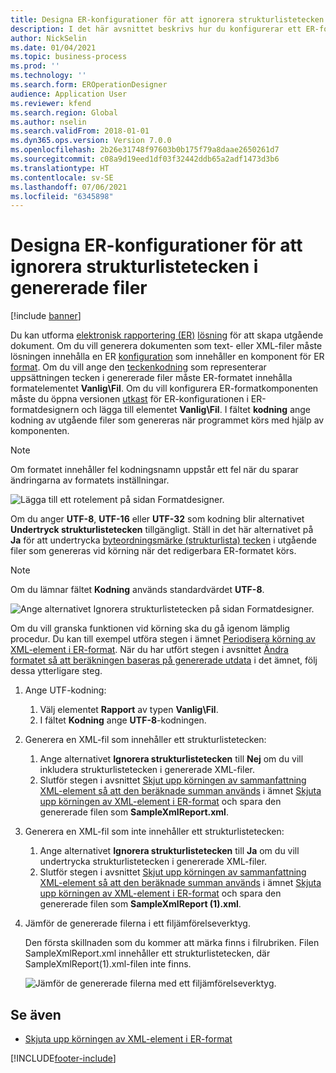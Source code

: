```yaml
---
title: Designa ER-konfigurationer för att ignorera strukturlistetecken i genererade filer
description: I det här avsnittet beskrivs hur du konfigurerar ett ER-format (elektronisk rapportering) för att generera rapporter som ignorerar byteordningsmärke.
author: NickSelin
ms.date: 01/04/2021
ms.topic: business-process
ms.prod: ''
ms.technology: ''
ms.search.form: EROperationDesigner
audience: Application User
ms.reviewer: kfend
ms.search.region: Global
ms.author: nselin
ms.search.validFrom: 2018-01-01
ms.dyn365.ops.version: Version 7.0.0
ms.openlocfilehash: 2b26e31748f97603b0b175f79a8daae2650261d7
ms.sourcegitcommit: c08a9d19eed1df03f32442ddb65a2adf1473d3b6
ms.translationtype: HT
ms.contentlocale: sv-SE
ms.lasthandoff: 07/06/2021
ms.locfileid: "6345898"
---
```

# <a name="design-er-configurations-to-suppress-bom-characters-in-generated-files"></a>Designa ER-konfigurationer för att ignorera strukturlistetecken i genererade filer

[!include [banner](../includes/banner.md)]

Du kan utforma [elektronisk rapportering (ER)](general-electronic-reporting.md) [lösning](er-quick-start1-new-solution.md) för att skapa utgående dokument. Om du vill generera dokumenten som text- eller XML-filer måste lösningen innehålla en ER [konfiguration](general-electronic-reporting.md#Configuration) som innehåller en komponent för ER [format](general-electronic-reporting.md#FormatComponentOutbound). Om du vill ange den [teckenkodning](/windows/win32/intl/character-sets) som representerar uppsättningen tecken i genererade filer måste ER-formatet innehålla formatelementet **Vanlig\\Fil**. Om du vill konfigurera ER-formatkomponenten måste du öppna versionen [utkast](general-electronic-reporting.md#component-versioning) för ER-konfigurationen i ER-formatdesignern och lägga till elementet **Vanlig\\Fil**. I fältet **kodning** ange kodning av utgående filer som genereras när programmet körs med hjälp av komponenten.

> [!NOTE]
> Om formatet innehåller fel kodningsnamn uppstår ett fel när du sparar ändringarna av formatets inställningar.

![Lägga till ett rotelement på sidan Formatdesigner.](./media/er-suppress-bom-characters-image1.gif)

Om du anger **UTF-8**, **UTF-16** eller **UTF-32** som kodning blir alternativet **Undertryck strukturlistetecken** tillgängligt. Ställ in det här alternativet på **Ja** för att undertrycka [byteordningsmärke (strukturlista) tecken](/globalization/encoding/byte-order-mark) i utgående filer som genereras vid körning när det redigerbara ER-formatet körs.

> [!NOTE]
> Om du lämnar fältet **Kodning** används standardvärdet **UTF-8**.

![Ange alternativet Ignorera strukturlistetecken på sidan Formatdesigner.](./media/er-suppress-bom-characters-image2.gif)

Om du vill granska funktionen vid körning ska du gå igenom lämplig procedur. Du kan till exempel utföra stegen i ämnet [Periodisera körning av XML-element i ER-format](er-defer-xml-element.md). När du har utfört stegen i avsnittet [Ändra formatet så att beräkningen baseras på genererade utdata](er-defer-xml-element.md#modify-the-format-so-that-the-calculation-is-based-on-generated-output) i det ämnet, följ dessa ytterligare steg.

1. Ange UTF-kodning:

    1. Välj elementet **Rapport** av typen **Vanlig\\Fil**.
    2. I fältet **Kodning** ange **UTF-8**-kodningen.

2. Generera en XML-fil som innehåller ett strukturlistetecken:

    1. Ange alternativet **Ignorera strukturlistetecken** till **Nej** om du vill inkludera strukturlistetecken i genererade XML-filer.
    2. Slutför stegen i avsnittet [Skjut upp körningen av sammanfattning XML-element så att den beräknade summan används](er-defer-xml-element.md#defer-the-execution-of-the-summary-xml-element-so-that-the-calculated-total-is-used) i ämnet [Skjuta upp körningen av XML-element i ER-format](er-defer-xml-element.md) och spara den genererade filen som **SampleXmlReport.xml**.

3. Generera en XML-fil som inte innehåller ett strukturlistetecken:

    1. Ange alternativet **Ignorera strukturlistetecken** till **Ja** om du vill undertrycka strukturlistetecken i genererade XML-filer.
    2. Slutför stegen i avsnittet [Skjut upp körningen av sammanfattning XML-element så att den beräknade summan används](er-defer-xml-element.md#defer-the-execution-of-the-summary-xml-element-so-that-the-calculated-total-is-used) i ämnet [Skjuta upp körningen av XML-element i ER-format](er-defer-xml-element.md) och spara den genererade filen som **SampleXmlReport (1).xml**.

4. Jämför de genererade filerna i ett filjämförelseverktyg.

    Den första skillnaden som du kommer att märka finns i filrubriken. Filen SampleXmlReport.xml innehåller ett strukturlistetecken, där SampleXmlReport(1).xml-filen inte finns.

    ![Jämför de genererade filerna med ett filjämförelseverktyg.](./media/er-suppress-bom-characters-image3.png)

## <a name="see-also"></a>Se även

- [Skjuta upp körningen av XML-element i ER-format](er-defer-xml-element.md)


[!INCLUDE[footer-include](../../../includes/footer-banner.md)]